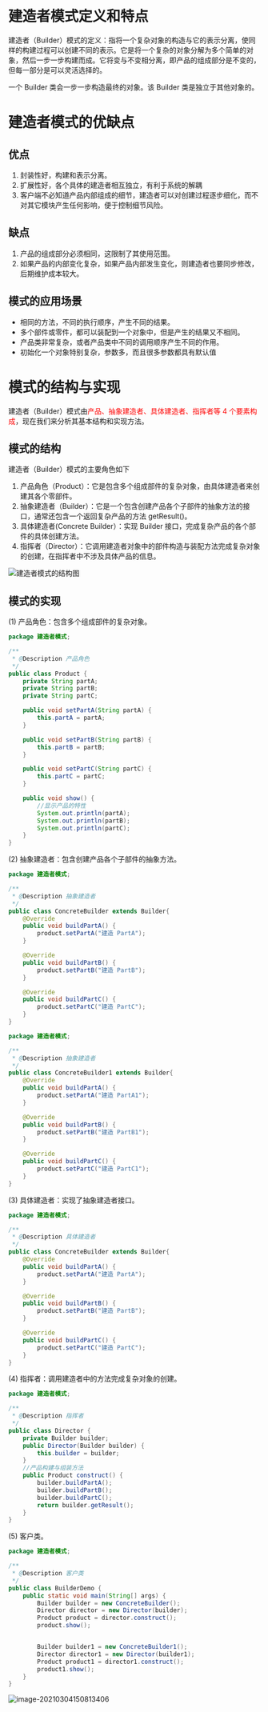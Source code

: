 

#  建造者模式定义和特点

建造者（Builder）模式的定义：指将一个复杂对象的构造与它的表示分离，使同样的构建过程可以创建不同的表示。它是将一个复杂的对象分解为多个简单的对象，然后一步一步构建而成。它将变与不变相分离，即产品的组成部分是不变的，但每一部分是可以灵活选择的。

一个 Builder 类会一步一步构造最终的对象。该 Builder 类是独立于其他对象的。

# 建造者模式的优缺点

## 优点

1. 封装性好，构建和表示分离。
2. 扩展性好，各个具体的建造者相互独立，有利于系统的解耦
3. 客户端不必知道产品内部组成的细节，建造者可以对创建过程逐步细化，而不对其它模块产生任何影响，便于控制细节风险。

## 缺点

1. 产品的组成部分必须相同，这限制了其使用范围。
2. 如果产品的内部变化复杂，如果产品内部发生变化，则建造者也要同步修改，后期维护成本较大。

## 模式的应用场景

- 相同的方法，不同的执行顺序，产生不同的结果。
- 多个部件或零件，都可以装配到一个对象中，但是产生的结果又不相同。
- 产品类非常复杂，或者产品类中不同的调用顺序产生不同的作用。
- 初始化一个对象特别复杂，参数多，而且很多参数都具有默认值

# 模式的结构与实现

建造者（Builder）模式由<font color=red>产品、抽象建造者、具体建造者、指挥者等 4 个要素构成</font>，现在我们来分析其基本结构和实现方法。

## 模式的结构

建造者（Builder）模式的主要角色如下

1. 产品角色（Product）：它是包含多个组成部件的复杂对象，由具体建造者来创建其各个零部件。
2. 抽象建造者（Builder）：它是一个包含创建产品各个子部件的抽象方法的接口，通常还包含一个返回复杂产品的方法 getResult()。
3. 具体建造者(Concrete Builder）：实现 Builder 接口，完成复杂产品的各个部件的具体创建方法。
4. 指挥者（Director）：它调用建造者对象中的部件构造与装配方法完成复杂对象的创建，在指挥者中不涉及具体产品的信息。

![建造者模式的结构图](https://raw.githubusercontent.com/CNRF/noteImage/main/image/202302050027316.png)

## 模式的实现

(1) 产品角色：包含多个组成部件的复杂对象。

```java
package 建造者模式;

/**
 * @Description 产品角色
 */
public class Product {
    private String partA;
    private String partB;
    private String partC;

    public void setPartA(String partA) {
        this.partA = partA;
    }

    public void setPartB(String partB) {
        this.partB = partB;
    }

    public void setPartC(String partC) {
        this.partC = partC;
    }

    public void show() {
        //显示产品的特性
        System.out.println(partA);
        System.out.println(partB);
        System.out.println(partC);
    }
}

```

(2) 抽象建造者：包含创建产品各个子部件的抽象方法。

```java
package 建造者模式;

/**
 * @Description 抽象建造者
 */
public class ConcreteBuilder extends Builder{
    @Override
    public void buildPartA() {
        product.setPartA("建造 PartA");
    }

    @Override
    public void buildPartB() {
        product.setPartB("建造 PartB");
    }

    @Override
    public void buildPartC() {
        product.setPartC("建造 PartC");
    }
}

```

```java
package 建造者模式;

/**
 * @Description 抽象建造者
 */
public class ConcreteBuilder1 extends Builder{
    @Override
    public void buildPartA() {
        product.setPartA("建造 PartA1");
    }

    @Override
    public void buildPartB() {
        product.setPartB("建造 PartB1");
    }

    @Override
    public void buildPartC() {
        product.setPartC("建造 PartC1");
    }
}

```

(3) 具体建造者：实现了抽象建造者接口。

```java
package 建造者模式;

/**
 * @Description 具体建造者
 */
public class ConcreteBuilder extends Builder{
    @Override
    public void buildPartA() {
        product.setPartA("建造 PartA");
    }

    @Override
    public void buildPartB() {
        product.setPartB("建造 PartB");
    }

    @Override
    public void buildPartC() {
        product.setPartC("建造 PartC");
    }
}

```

(4) 指挥者：调用建造者中的方法完成复杂对象的创建。

```java
package 建造者模式;

/**
 * @Description 指挥者
 */
public class Director {
    private Builder builder;
    public Director(Builder builder) {
        this.builder = builder;
    }
    //产品构建与组装方法
    public Product construct() {
        builder.buildPartA();
        builder.buildPartB();
        builder.buildPartC();
        return builder.getResult();
    }
}

```

(5) 客户类。

```java
package 建造者模式;

/**
 * @Description 客户类
 */
public class BuilderDemo {
    public static void main(String[] args) {
        Builder builder = new ConcreteBuilder();
        Director director = new Director(builder);
        Product product = director.construct();
        product.show();


        Builder builder1 = new ConcreteBuilder1();
        Director director1 = new Director(builder1);
        Product product1 = director1.construct();
        product1.show();
    }
}

```

![image-20210304150813406](https://raw.githubusercontent.com/CNRF/noteImage/main/image/202302050027349.png)